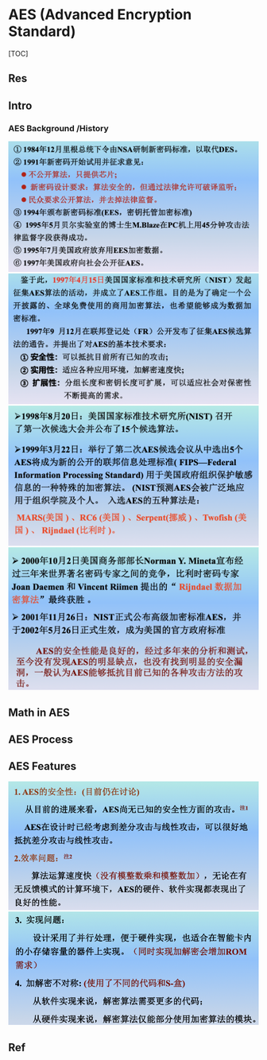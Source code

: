 # AES (Advanced Encryption Standard)

[TOC]



## Res


## Intro
### AES Background /History
![](../../../../../../../../Assets/Pics/Screenshot%202023-04-12%20at%204.44.50%20PM.png)
![](../../../../../../../../Assets/Pics/Screenshot%202023-04-12%20at%204.45.02%20PM.png)
![](../../../../../../../../Assets/Pics/Screenshot%202023-04-12%20at%204.45.10%20PM.png)
![](../../../../../../../../Assets/Pics/Screenshot%202023-04-12%20at%204.45.19%20PM.png)



## Math in AES


## AES Process

## AES Features
![](../../../../../../../../Assets/Pics/Screenshot%202023-04-19%20at%203.14.53%20PM.png)
![](../../../../../../../../Assets/Pics/Screenshot%202023-04-19%20at%203.15.03%20PM.png)



## Ref

